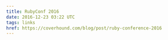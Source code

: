 ```yaml
---
title: RubyConf 2016
date: 2016-12-23 03:22 UTC
tags: links
href: https://coverhound.com/blog/post/ruby-conference-2016
---
```


